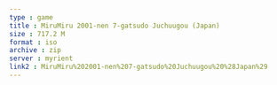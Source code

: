 ```yaml
---
type : game
title : MiruMiru 2001-nen 7-gatsudo Juchuugou (Japan)
size : 717.2 M
format : iso
archive : zip
server : myrient
link2 : MiruMiru%202001-nen%207-gatsudo%20Juchuugou%20%28Japan%29
---
```

